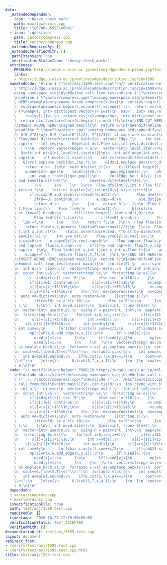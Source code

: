 ```yaml
---
data:
  _extendedDependsOn:
  - icon: ':heavy_check_mark:'
    path: maxflow/dinic.cpp
    title: "\u6700\u5927\u6D41"
  - icon: ':question:'
    path: vector/compress.cpp
    title: vector/compress.cpp
  _extendedRequiredBy: []
  _extendedVerifiedWith: []
  _pathExtension: cpp
  _verificationStatusIcon: ':heavy_check_mark:'
  attributes:
    PROBLEM: http://judge.u-aizu.ac.jp/onlinejudge/description.jsp?id=1599
    links:
    - http://judge.u-aizu.ac.jp/onlinejudge/description.jsp?id=1599
  bundledCode: "#line 1 \"test/aoj/1599.test.cpp\"\n// verification-helper: PROBLEM\
    \ http://judge.u-aizu.ac.jp/onlinejudge/description.jsp?id=1599\n\n#include <bits/stdc++.h>\n\
    using namespace std;\n\n#define call_from_test\n#line 1 \"vector/compress.cpp\"\
    \n\n#line 3 \"vector/compress.cpp\"\nusing namespace std;\n#endif\n\n//BEGIN CUT\
    \ HERE\ntemplate<typename V>\nV compress(V vs){\n  sort(vs.begin(),vs.end());\n\
    \  vs.erase(unique(vs.begin(),vs.end()),vs.end());\n  return vs;\n}\ntemplate<typename\
    \ T>\nmap<T, int> dict(const vector<T> &vs){\n  map<T, int> res;\n  for(int i=0;i<(int)vs.size();i++)\n\
    \    res[vs[i]]=i;\n  return res;\n}\nmap<char, int> dict(const string &s){\n\
    \  return dict(vector<char>(s.begin(),s.end()));\n}\n//END CUT HERE\n#ifndef call_from_test\n\
    //INSERT ABOVE HERE\nsigned main(){\n  return 0;\n}\n#endif\n#line 1 \"maxflow/dinic.cpp\"\
    \n\n#line 3 \"maxflow/dinic.cpp\"\nusing namespace std;\n#endif\n//BEGIN CUT HERE\n\
    // O(E V^2)\n// O(E \\min(E^{1/2}, V^{2/3})) if caps are constant\ntemplate<typename\
    \ Flow,bool directed>\nstruct Dinic{\n  struct Edge {\n    int dst;\n    Flow\
    \ cap;\n    int rev;\n    Edge(int dst,Flow cap,int rev):dst(dst),cap(cap),rev(rev){}\n\
    \  };\n\n  vector< vector<Edge> > G;\n  vector<int> level,iter;\n\n  Dinic(){}\n\
    \  Dinic(int n):G(n),level(n),iter(n){}\n\n  int add_edge(int src,int dst,Flow\
    \ cap){\n    int e=G[src].size();\n    int r=(src==dst?e+1:G[dst].size());\n \
    \   G[src].emplace_back(dst,cap,r);\n    G[dst].emplace_back(src,directed?0:cap,e);\n\
    \    return e;\n  }\n\n  void bfs(int s){\n    fill(level.begin(),level.end(),-1);\n\
    \    queue<int> que;\n    level[s]=0;\n    que.emplace(s);\n    while(!que.empty()){\n\
    \      int v=que.front();que.pop();\n      for(Edge &e : G[v]) {\n        if(e.cap>0\
    \ and level[e.dst]<0){\n          level[e.dst]=level[v]+1;\n          que.emplace(e.dst);\n\
    \        }\n      }\n    }\n  }\n\n  Flow dfs(int v,int t,Flow f){\n    if(v==t)\
    \ return f;\n    for(int &i=iter[v];i<(int)G[v].size();i++){\n      Edge &e=G[v][i];\n\
    \      if(e.cap>0 and level[v]<level[e.dst]){\n        Flow d=dfs(e.dst,t,min(f,e.cap));\n\
    \        if(d==0) continue;\n        e.cap-=d;\n        G[e.dst][e.rev].cap+=d;\n\
    \        return d;\n      }\n    }\n    return 0;\n  }\n\n  Flow flow(int s,int\
    \ t,Flow lim){\n    Flow fl=0;\n    while(1){\n      bfs(s);\n      if(level[t]<0\
    \ or lim==0) break;\n      fill(iter.begin(),iter.end(),0);\n\n      while(1){\n\
    \        Flow f=dfs(s,t,lim);\n        if(f==0) break;\n        fl+=f;\n     \
    \   lim-=f;\n      }\n    }\n    return fl;\n  }\n\n  Flow flow(int s,int t){\n\
    \    return flow(s,t,numeric_limits<Flow>::max()/2);\n  }\n\n  Flow cut(int s,int\
    \ t,int x,int a){\n    static_assert(directed, \"must be directed\");\n    auto\
    \ &e=G[x][a];\n    int y=e.dst;\n    Flow cr=G[y][e.rev].cap;\n    if(cr==0) return\
    \ e.cap=0;\n    e.cap=G[y][e.rev].cap=0;\n    Flow cap=cr-flow(x,y,cr);\n    if(x!=s\
    \ and cap!=0) flow(x,s,cap);\n    if(t!=y and cap!=0) flow(t,y,cap);\n    return\
    \ cap;\n  }\n\n  Flow link(int s,int t,int x,int a,Flow f){\n    auto &e=G[x][a];\n\
    \    e.cap+=f;\n    return flow(s,t,f);\n  }\n};\n//END CUT HERE\n#ifndef call_from_test\n\
    //INSERT ABOVE HERE\nsigned main(){\n  return 0;\n}\n#endif\n#line 9 \"test/aoj/1599.test.cpp\"\
    \n#undef call_from_test\n\nint main(){\n  cin.tie(0);\n  ios::sync_with_stdio(0);\n\
    \n  int n;\n  cin>>n;\n  vector<string> es(n);\n  for(int i=0;i<n;i++) cin>>es[i];\n\
    \n  const int L=5;\n  vector<string> vs;\n  for(string &s:es){\n    for(char &c:s){\n\
    \      if(isdigit(c)) c=c-'0';\n      else c=c-'a'+10;\n    }\n    for(int i=0;i<L;i++){\n\
    \      if(s[i]&1) continue;\n      s[i]=(s[i]+1)%16;\n      vs.emplace_back(s);\n\
    \      s[i]=(s[i]+15)%16;\n\n      s[i]=(s[i]+15)%16;\n      vs.emplace_back(s);\n\
    \      s[i]=(s[i]+1)%16;\n    }\n  }\n  es=compress(es);\n  vs=compress(vs);\n\
    \  auto vd=dict(vs);\n\n  auto restore=\n    [](string s){\n      for(char &c:s){\n\
    \        if(c>=10) c='a'+(c-10);\n        else c='0'+c;\n      }\n      return\
    \ s;\n    };\n\n  int m=vd.size();\n  Dinic<int, true> G(m+2);\n  int S=m,T=m+1;\n\
    \n  vector<int> used(m,0);\n  using P = pair<int, int>;\n  map<string, P> mp;\n\
    \n  for(string &s:es){\n    for(int i=0;i<L;i++){\n      if(s[i]&1) continue;\n\
    \n      s[i]=(s[i]+1)%16;\n      int x=vd[s];\n      s[i]=(s[i]+15)%16;\n\n  \
    \    s[i]=(s[i]+15)%16;\n      int y=vd[s];\n      s[i]=(s[i]+1)%16;\n\n     \
    \ int sum=0;\n      for(char c:vs[x]) sum+=c/2;\n      if(sum&1) swap(x,y);\n\n\
    \      mp[s]=P(x,G.add_edge(x,y,1));\n\n      if(!used[x]){\n        mp[vs[x]]=P(S,G.add_edge(S,x,1));\n\
    \        used[x]=1;\n      }\n\n      if(!used[y]){\n        mp[vs[y]]=P(y,G.add_edge(y,T,1));\n\
    \        used[y]=1;\n      }\n    }\n  }\n\n  vector<string> as;\n  for(auto s:es)\
    \ as.emplace_back(s);\n  for(auto s:vs) as.emplace_back(s);\n  sort(as.begin(),as.end());\n\
    \n  cout<<G.flow(S,T)<<\"\\n\";\n  for(auto s:as){\n    int x=mp[s].first;\n \
    \   int a=mp[s].second;\n    if(G.cut(S,T,x,a)==1){\n      cout<<restore(s)<<\"\
    \\n\";\n    }else{\n      G.link(S,T,x,a,1);\n    }\n  }\n  cout<<flush;\n  return\
    \ 0;\n}\n"
  code: "// verification-helper: PROBLEM http://judge.u-aizu.ac.jp/onlinejudge/description.jsp?id=1599\n\
    \n#include <bits/stdc++.h>\nusing namespace std;\n\n#define call_from_test\n#include\
    \ \"../../vector/compress.cpp\"\n#include \"../../maxflow/dinic.cpp\"\n#undef\
    \ call_from_test\n\nint main(){\n  cin.tie(0);\n  ios::sync_with_stdio(0);\n\n\
    \  int n;\n  cin>>n;\n  vector<string> es(n);\n  for(int i=0;i<n;i++) cin>>es[i];\n\
    \n  const int L=5;\n  vector<string> vs;\n  for(string &s:es){\n    for(char &c:s){\n\
    \      if(isdigit(c)) c=c-'0';\n      else c=c-'a'+10;\n    }\n    for(int i=0;i<L;i++){\n\
    \      if(s[i]&1) continue;\n      s[i]=(s[i]+1)%16;\n      vs.emplace_back(s);\n\
    \      s[i]=(s[i]+15)%16;\n\n      s[i]=(s[i]+15)%16;\n      vs.emplace_back(s);\n\
    \      s[i]=(s[i]+1)%16;\n    }\n  }\n  es=compress(es);\n  vs=compress(vs);\n\
    \  auto vd=dict(vs);\n\n  auto restore=\n    [](string s){\n      for(char &c:s){\n\
    \        if(c>=10) c='a'+(c-10);\n        else c='0'+c;\n      }\n      return\
    \ s;\n    };\n\n  int m=vd.size();\n  Dinic<int, true> G(m+2);\n  int S=m,T=m+1;\n\
    \n  vector<int> used(m,0);\n  using P = pair<int, int>;\n  map<string, P> mp;\n\
    \n  for(string &s:es){\n    for(int i=0;i<L;i++){\n      if(s[i]&1) continue;\n\
    \n      s[i]=(s[i]+1)%16;\n      int x=vd[s];\n      s[i]=(s[i]+15)%16;\n\n  \
    \    s[i]=(s[i]+15)%16;\n      int y=vd[s];\n      s[i]=(s[i]+1)%16;\n\n     \
    \ int sum=0;\n      for(char c:vs[x]) sum+=c/2;\n      if(sum&1) swap(x,y);\n\n\
    \      mp[s]=P(x,G.add_edge(x,y,1));\n\n      if(!used[x]){\n        mp[vs[x]]=P(S,G.add_edge(S,x,1));\n\
    \        used[x]=1;\n      }\n\n      if(!used[y]){\n        mp[vs[y]]=P(y,G.add_edge(y,T,1));\n\
    \        used[y]=1;\n      }\n    }\n  }\n\n  vector<string> as;\n  for(auto s:es)\
    \ as.emplace_back(s);\n  for(auto s:vs) as.emplace_back(s);\n  sort(as.begin(),as.end());\n\
    \n  cout<<G.flow(S,T)<<\"\\n\";\n  for(auto s:as){\n    int x=mp[s].first;\n \
    \   int a=mp[s].second;\n    if(G.cut(S,T,x,a)==1){\n      cout<<restore(s)<<\"\
    \\n\";\n    }else{\n      G.link(S,T,x,a,1);\n    }\n  }\n  cout<<flush;\n  return\
    \ 0;\n}\n"
  dependsOn:
  - vector/compress.cpp
  - maxflow/dinic.cpp
  isVerificationFile: true
  path: test/aoj/1599.test.cpp
  requiredBy: []
  timestamp: '2020-10-27 12:29:50+09:00'
  verificationStatus: TEST_ACCEPTED
  verifiedWith: []
documentation_of: test/aoj/1599.test.cpp
layout: document
redirect_from:
- /verify/test/aoj/1599.test.cpp
- /verify/test/aoj/1599.test.cpp.html
title: test/aoj/1599.test.cpp
---
```

